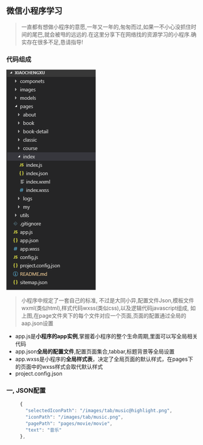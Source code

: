 ##  微信小程序学习
> 一直都有想做小程序的意愿,一年又一年的,匆匆而过,如果一不小心没抓住时间的尾巴,就会被甩的远远的.在这里分享下在网络找的资源学习的小程序.确实存在很多不足,恳请指导!
### 代码组成
![小程序文件目录](./images/markdown/utils.png)
> 小程序中规定了一套自己的标准,  不过是大同小异,配置文件Json,模板文件wxml(类似html),样式代码wxss(类似css),以及逻辑代码javascript组成, 如上图,在page文件夹下的每个文件对应一个页面,页面的配置通过全局的aap.json设置
- app.js是**小程序的app实例**,掌握着小程序的整个生命周期,里面可以写全局相关代码
- app.json**全局的配置文件**,配置页面集合,tabbar,标题背景等全局设置
- app.wxss是小程序的**全局样式表**，决定了全局页面的默认样式，在pages下的页面中的wxss样式会取代默认样式
- project.config.json
### 一, JSON配置
```javascript
     {
       "selectedIconPath": "/images/tab/music@highlight.png",
       "iconPath": "/images/tab/music.png",
       "pagePath": "pages/movie/movie",
       "text": "音乐"
     },
```
